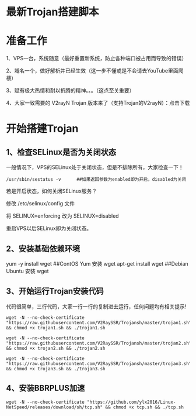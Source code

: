 # 最新Trojan搭建脚本

# 准备工作
1、VPS一台，系统随意（最好重置新系统，防止各种端口被占用而导致的错误）

2、域名一个，做好解析并已经生效（这一步不懂或是不会请去YouTube里面爬楼）

3、赋有极大热情和耐以折腾的精神。。。（这点至关重要）

4、大家一致需要的 V2rayN Trojan 版本来了（支持Trojan的V2rayN）：点击下载

# 开始搭建Trojan
## 1、检查SELinux是否为关闭状态
一般情况下，VPS的SELinux处于关闭状态，但是不排除所有，大家检查一下！
```
/usr/sbin/sestatus -v      ##如果返回参数为enabled即为开启，disabled为关闭
```
若是开启状态，如何关闭SELinux服务？

修改 /etc/selinux/config 文件

将 SELINUX=enforcing 改为 SELINUX=disabled

重启VPS以后SELinux即为关闭状态。

## 2、安装基础依赖环境
yum -y install wget    ##ContOS Yum 安装 wget
apt-get install wget   ##Debian Ubuntu 安装 wget

## 3、开始运行Trojan安装代码
代码很简单，三行代码，大家一行一行的复制进去运行，任何问题均有相关提示!

```
wget -N --no-check-certificate "https://raw.githubusercontent.com/V2RaySSR/Trojansh/master/trojan1.sh" && chmod +x trojan1.sh && ./trojan1.sh
```
```
wget -N --no-check-certificate "https://raw.githubusercontent.com/V2RaySSR/Trojansh/master/trojan2.sh" && chmod +x trojan2.sh && ./trojan2.sh
```
```
wget -N --no-check-certificate "https://raw.githubusercontent.com/V2RaySSR/Trojansh/master/trojan3.sh" && chmod +x trojan3.sh && ./trojan3.sh
```

## 4、安装BBRPLUS加速
```wget -N --no-check-certificate "https://github.com/ylx2016/Linux-NetSpeed/releases/download/sh/tcp.sh" && chmod +x tcp.sh && ./tcp.sh```

